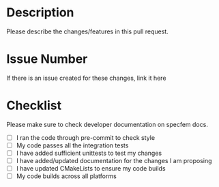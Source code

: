 # Description

Please describe the changes/features in this pull request.

# Issue Number

If there is an issue created for these changes, link it here

# Checklist

Please make sure to check developer documentation on specfem docs.

- [ ] I ran the code through pre-commit to check style
- [ ] My code passes all the integration tests
- [ ] I have added sufficient unittests to test my changes
- [ ] I have added/updated documentation for the changes I am proposing
- [ ] I have updated CMakeLists to ensure my code builds
- [ ] My code builds across all platforms
